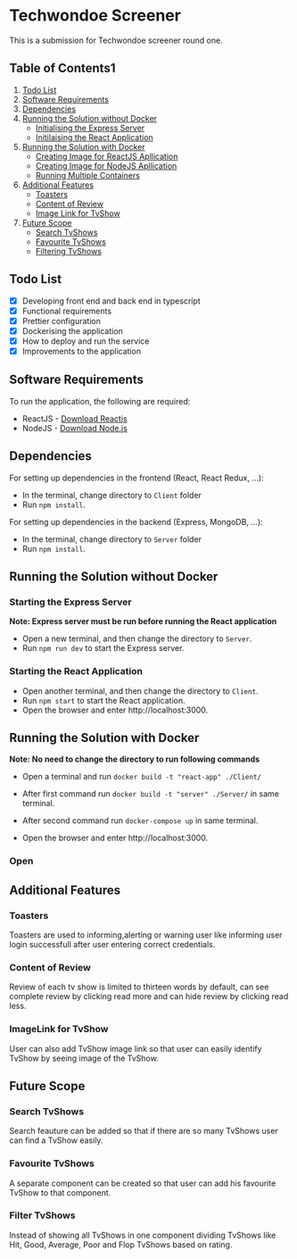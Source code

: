 # Techwondoe Screener

This is a submission for Techwondoe screener round one.

## Table of Contents1

1. [Todo List](#todo-list)
2. [Software Requirements](#software-requirements)
3. [Dependencies](#dependencies)
4. [Running the Solution without Docker](#running-the-solution-without-docker)
   - [Initialising the Express Server](#Initialising-the-express-server)
   - [Initilaising the React Application](#Initialising-the-react-application)
5. [Running the Solution with Docker](#running-the-solution-with-docker)
   - [Creating Image for ReactJS Apllication](#creating-image-for-react-application)
   - [Creating Image for NodeJS Apllication](#creating-image-for-react-application)
   - [Running Multiple Containers](#running-containers)
6. [Additional Features](#bonus-features)
   - [Toasters](#toasters)
   - [Content of Review](#content-of-review)
   - [Image Link for TvShow](#image-for-tv-show)
7. [Future Scope](#future-scope)
   - [Search TvShows](#liked-posts)
   - [Favourite TvShows](#saved-posts)
   - [Filtering TvShows](#hide-user-profile)

## Todo List

- [x] Developing front end and back end in typescript
- [x] Functional requirements
- [x] Prettier configuration
- [x] Dockerising the application
- [x] How to deploy and run the service
- [x] Improvements to the application

## Software Requirements

To run the application, the following are required:

- ReactJS - [Download Reactjs](https://www.javatpoint.com/react-create-react-app)
- NodeJS - [Download Node.js](https://nodejs.org/en/)

## Dependencies

For setting up dependencies in the frontend (React, React Redux, ...):

- In the terminal, change directory to `Client` folder
- Run `npm install`.

For setting up dependencies in the backend (Express, MongoDB, ...):

- In the terminal, change directory to `Server` folder
- Run `npm install`.

## Running the Solution without Docker

### Starting the Express Server

**Note: Express server must be run before running the React application**

- Open a new terminal, and then change the directory to `Server`.
- Run `npm run dev` to start the Express server.

### Starting the React Application

- Open another terminal, and then change the directory to `Client`.
- Run `npm start` to start the React application.
- Open the browser and enter http://localhost:3000.

## Running the Solution with Docker

**Note: No need to change the directory to run following commands**

- Open a terminal and run `docker build -t "react-app" ./Client/`

- After first command run `docker build -t "server" ./Server/` in same terminal.

- After second command run `docker-compose up` in same terminal.

- Open the browser and enter http://localhost:3000.

### Open

## Additional Features

### Toasters

Toasters are used to informing,alerting or warning user like informing user login successfull after user entering correct credentials.

### Content of Review

Review of each tv show is limited to thirteen words by default, can see complete review by clicking read more and can hide review by clicking read less.

### ImageLink for TvShow

User can also add TvShow image link so that user can easily identify TvShow by seeing image of the TvShow.

## Future Scope

### Search TvShows

Search feauture can be added so that if there are so many TvShows user can find a TvShow easily.

### Favourite TvShows

A separate component can be created so that user can add his favourite TvShow to that component.

### Filter TvShows

Instead of showing all TvShows in one component dividing TvShows like Hit, Good, Average, Poor and Flop TvShows based on rating.
